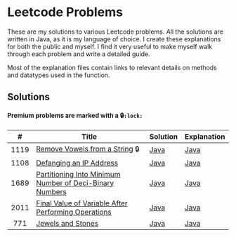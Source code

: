 # Leetcode Problems
These are my solutions to various Leetcode problems. All the solutions are written in Java, as it is my language of choice. 
I create these explanations for both the public and myself. I find it very useful to make myself walk through each problem 
and write a detailed guide.

Most of the explanation files contain links to relevant details on methods and datatypes used in the function.

## Solutions

#### Premium problems are marked with a :lock:`:lock:`
|  #   | Title                                                                                                                                             | Solution                                                                     | Explanation                                                                |
|:----:|---------------------------------------------------------------------------------------------------------------------------------------------------|------------------------------------------------------------------------------|----------------------------------------------------------------------------|
| 1119 | [Remove Vowels from a String](https://leetcode.com/problems/remove-vowels-from-a-string/) :lock:                                                  | [Java](src/Strings/RemoveVowels/RemoveVowels.java)                           | [Java](src/Strings/RemoveVowels/RemoveVowels.md)                           |
| 1108 | [Defanging an IP Address](https://leetcode.com/problems/defanging-an-ip-address/)                                                                 | [Java](src/Strings/DefangIPAddress/DefangIPAddr.java)                        | [Java](src/Strings/DefangIPAddress/DefangIPAddr.md)                        |
| 1689 | [Partitioning Into Minimum Number of Deci-Binary Numbers](https://leetcode.com/problems/partitioning-into-minimum-number-of-deci-binary-numbers/) | [Java](src/Strings/PartitioningMinDeciBinary/MinPartitions.java)             | [Java](src/Strings/PartitioningMinDeciBinary/MinPartitions.md)             |
| 2011 | [Final Value of Variable After Performing Operations](https://leetcode.com/problems/final-value-of-variable-after-performing-operations/)         | [Java](src/Strings/FinalValueAfterOperations/FinalValueAfterOperations.java) | [Java](src/Strings/FinalValueAfterOperations/FinalValueAfterOperations.md) |
| 771  | [Jewels and Stones](https://leetcode.com/problems/jewels-and-stones)                                                                              | [Java](src/Strings/JewelsAndStones/NumJewelsInStones.java)                   | [Java](src/Strings/JewelsAndStones/NumJewelsInStones.md)                   |